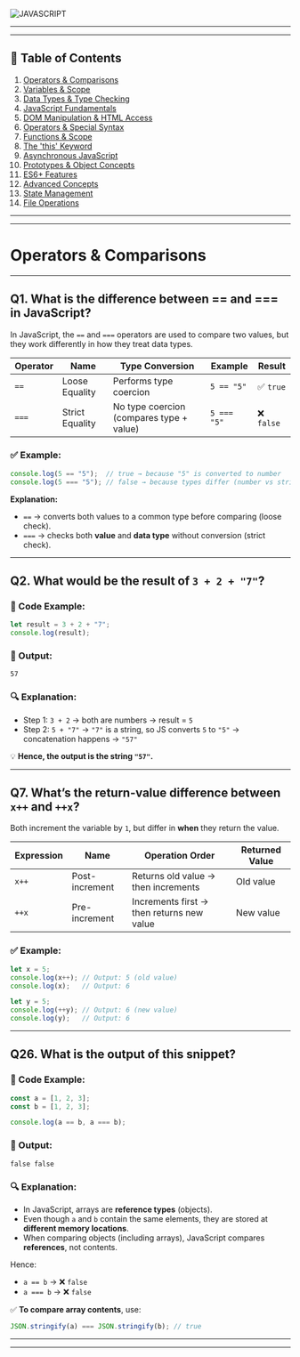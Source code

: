 ![JAVASCRIPT](https://media.geeksforgeeks.org/wp-content/uploads/20250910122507209741/ygfds.webp)

---
---

## 📘 Table of Contents

1. [Operators & Comparisons](#operators--comparisons)
2. [Variables & Scope](#variables--scope)
3. [Data Types & Type Checking](#data-types--type-checking)
4. [JavaScript Fundamentals](#javascript-fundamentals)
5. [DOM Manipulation & HTML Access](#dom-manipulation--html-access)
6. [Operators & Special Syntax](#operators--special-syntax)
7. [Functions & Scope](#functions--scope)
8. [The 'this' Keyword](#the-this-keyword)
9. [Asynchronous JavaScript](#asynchronous-javascript)
10. [Prototypes & Object Concepts](#prototypes--object-concepts)
11. [ES6+ Features](#es6-features)
12. [Advanced Concepts](#advanced-concepts)
13. [State Management](#state-management)
14. [File Operations](#file-operations)

---
---


#  **Operators & Comparisons**

---

## **Q1. What is the difference between == and === in JavaScript?**

In JavaScript, the `==` and `===` operators are used to compare two values, but they work differently in how they treat data types.

| Operator | Name | Type Conversion | Example | Result |
|-----------|------|------------------|----------|---------|
| `==` | Loose Equality | Performs type coercion | `5 == "5"` | ✅ `true` |
| `===` | Strict Equality | No type coercion (compares type + value) | `5 === "5"` | ❌ `false` |

### ✅ Example:
```javascript
console.log(5 == "5");  // true → because "5" is converted to number
console.log(5 === "5"); // false → because types differ (number vs string)
```

**Explanation:**
- `==` → converts both values to a common type before comparing (loose check).
- `===` → checks both **value** and **data type** without conversion (strict check).

---

## **Q2. What would be the result of `3 + 2 + "7"`?**

### 🧩 Code Example:
```javascript
let result = 3 + 2 + "7";
console.log(result);
```

### 🧠 Output:
```
57
```

### 🔍 Explanation:
- Step 1: `3 + 2` → both are numbers → result = `5`
- Step 2: `5 + "7"` → `"7"` is a string, so JS converts `5` to `"5"` → concatenation happens → `"57"`

💡 **Hence, the output is the string `"57"`.**

---

## **Q7. What’s the return-value difference between `x++` and `++x`?**

Both increment the variable by `1`, but differ in **when** they return the value.

| Expression | Name | Operation Order | Returned Value |
|-------------|------|------------------|----------------|
| `x++` | Post-increment | Returns old value → then increments | Old value |
| `++x` | Pre-increment | Increments first → then returns new value | New value |

### ✅ Example:
```javascript
let x = 5;
console.log(x++); // Output: 5 (old value)
console.log(x);   // Output: 6

let y = 5;
console.log(++y); // Output: 6 (new value)
console.log(y);   // Output: 6
```

---

## **Q26. What is the output of this snippet?**

### 🧩 Code Example:
```javascript
const a = [1, 2, 3];
const b = [1, 2, 3];

console.log(a == b, a === b);
```

### 🧠 Output:
```
false false
```

### 🔍 Explanation:
- In JavaScript, arrays are **reference types** (objects).
- Even though `a` and `b` contain the same elements, they are stored at **different memory locations**.
- When comparing objects (including arrays), JavaScript compares **references**, not contents.

Hence:
- `a == b` → ❌ `false`
- `a === b` → ❌ `false`

✅ **To compare array contents**, use:
```javascript
JSON.stringify(a) === JSON.stringify(b); // true
```

---
---

